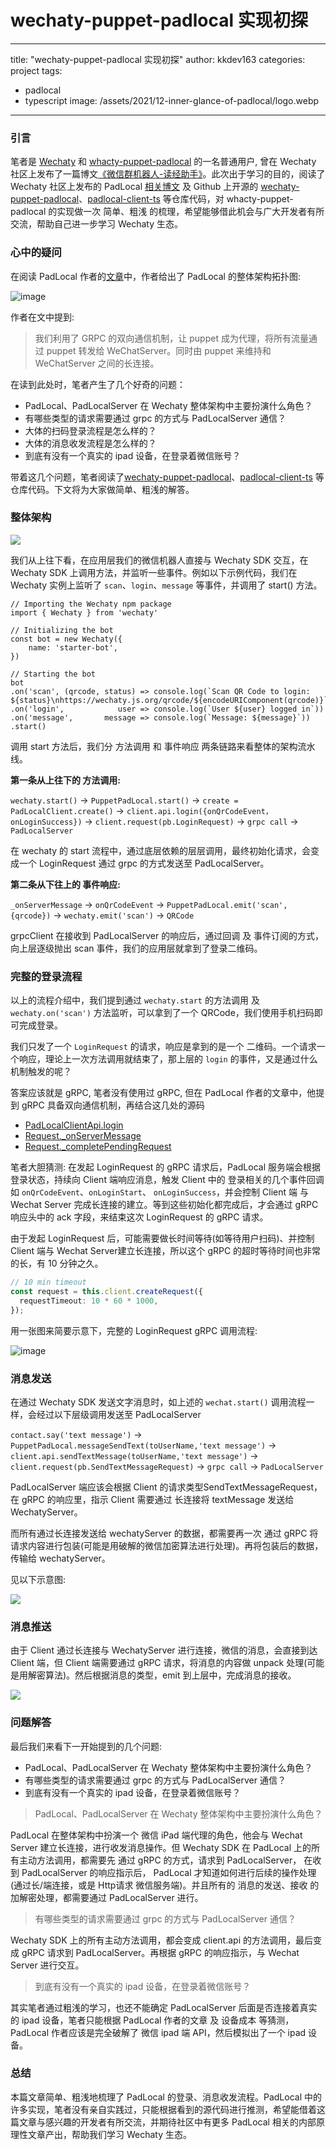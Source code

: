 # wechaty-puppet-padlocal 实现初探

---
title: "wechaty-puppet-padlocal 实现初探"
author: kkdev163
categories: project
tags:
  - padlocal
  - typescript
image: /assets/2021/12-inner-glance-of-padlocal/logo.webp
---

### 引言
笔者是 [Wechaty](https://wechaty.js.org/) 和 [whacty-puppet-padlocal](https://wechaty.js.org/docs/puppet-providers/padlocal) 的一名普通用户, 曾在 Wechaty 社区上发布了一篇博文[《微信群机器人-读经助手》](https://wechaty.js.org/2021/05/02/wechaty-bible-chatbot/)。此次出于学习的目的，阅读了 Wechaty 社区上发布的 PadLocal [相关博文](https://wechaty.js.org/2020/10/12/puppet-padlocal-intro/) 及 Github 上开源的 [wechaty-puppet-padlocal](https://github.com/padlocal/wechaty-puppet-padlocal)、[padlocal-client-ts](https://github.com/padlocal/padlocal-client-ts) 等仓库代码，对 whacty-puppet-padlocal 的实现做一次 简单、粗浅 的梳理，希望能够借此机会与广大开发者有所交流，帮助自己进一步学习 Wechaty 生态。


### 心中的疑问
在阅读 PadLocal 作者的[文章](https://wechaty.js.org/2020/10/12/puppet-padlocal-intro/)中，作者给出了 PadLocal 的整体架构拓扑图: 

![image](/assets/2021/12-inner-glance-of-padlocal/topological-graph.webp)

作者在文中提到:
> 我们利用了 GRPC 的双向通信机制，让 puppet 成为代理，将所有流量通过 puppet 转发给 WeChatServer。同时由 puppet 来维持和 WeChatServer 之间的长连接。

在读到此处时，笔者产生了几个好奇的问题：
- PadLocal、PadLocalServer 在 Wechaty 整体架构中主要扮演什么角色？
- 有哪些类型的请求需要通过 grpc 的方式与 PadLocalServer 通信？
- 大体的扫码登录流程是怎么样的？
- 大体的消息收发流程是怎么样的？
- 到底有没有一个真实的 ipad 设备，在登录着微信账号？

带着这几个问题，笔者阅读了[wechaty-puppet-padlocal](https://github.com/padlocal/wechaty-puppet-padlocal)、[padlocal-client-ts](https://github.com/padlocal/padlocal-client-ts) 等仓库代码。下文将为大家做简单、粗浅的解答。

### 整体架构

![](/assets/2021/12-inner-glance-of-padlocal/graph.png)

我们从上往下看，在应用层我们的微信机器人直接与 Wechaty SDK 交互，在 Wechaty SDK 上调用方法，并监听一些事件。例如以下示例代码，我们在 Wechaty 实例上监听了 ```scan```、```login```、```message``` 等事件，并调用了 start() 方法。

```
// Importing the Wechaty npm package
import { Wechaty } from 'wechaty'

// Initializing the bot
const bot = new Wechaty({
    name: 'starter-bot',
})

// Starting the bot
bot
.on('scan', (qrcode, status) => console.log(`Scan QR Code to login: ${status}\nhttps://wechaty.js.org/qrcode/${encodeURIComponent(qrcode)}`))
.on('login',            user => console.log(`User ${user} logged in`))
.on('message',       message => console.log(`Message: ${message}`))
.start()

```

调用 start 方法后，我们分 方法调用 和 事件响应 两条链路来看整体的架构流水线。

**第一条从上往下的 方法调用:**

```wechaty.start()``` -> ```PuppetPadLocal.start()``` -> ```create = PadLocalClient.create()``` -> ```client.api.login({onQrCodeEvent，onLoginSuccess})```  -> ```client.request(pb.LoginRequest)``` -> ```grpc call``` -> ```PadLocalServer ```

在 wechaty 的 start 流程中，通过底层依赖的层层调用，最终初始化请求，会变成一个 LoginRequest 通过 grpc 的方式发送至 PadLocalServer。

**第二条从下往上的 事件响应:**

```_onServerMessage``` -> ```onQrCodeEvent``` -> ```PuppetPadLocal.emit('scan', {qrcode})``` ->  ```wechaty.emit('scan')``` -> ```QRCode```

grpcClient 在接收到 PadLocalServer 的响应后，通过回调 及 事件订阅的方式，向上层逐级抛出 scan 事件，我们的应用层就拿到了登录二维码。

### 完整的登录流程
以上的流程介绍中，我们提到通过 ```wechaty.start``` 的方法调用 及 ```wechaty.on('scan')``` 方法监听，可以拿到了一个 QRCode，我们使用手机扫码即可完成登录。

我们只发了一个 ```LoginRequest``` 的请求，响应是拿到的是一个 二维码。一个请求一个响应，理论上一次方法调用就结束了，那上层的 ```login``` 的事件，又是通过什么机制触发的呢？

答案应该就是 gRPC, 笔者没有使用过 gRPC, 但在 PadLocal 作者的文章中，他提到 gRPC 具备双向通信机制，再结合这几处的源码
- [PadLocalClientApi.login](https://github.com/padlocal/padlocal-client-ts/blob/master/src/PadLocalClientApi.ts#L24-L54)
- [Request._onServerMessage](https://github.com/padlocal/padlocal-client-ts/blob/master/src/Request.ts#L233)
- [Request._completePendingRequest](https://github.com/padlocal/padlocal-client-ts/blob/master/src/Request.ts#L214)

笔者大胆猜测: 在发起 LoginRequest 的 gRPC 请求后，PadLocal 服务端会根据登录状态，持续向 Client 端响应消息，触发 Client 中的 登录相关的几个事件回调如 ```onQrCodeEvent```、```onLoginStart```、
  ```onLoginSuccess```，并会控制 Client 端 与 Wechat Server 完成长连接的建立。等到这些初始化都完成后，才会通过 gRPC 响应头中的 ack 字段，来结束这次 LoginRequest 的 gRPC 请求。

由于发起 LoginRequest 后，可能需要做长时间等待(如等待用户扫码)、并控制 Client 端与 Wechat Server建立长连接，所以这个 gRPC 的超时等待时间也非常的长，有 10 分钟之久。
```ts
// 10 min timeout
const request = this.client.createRequest({
  requestTimeout: 10 * 60 * 1000,
});
```
用一张图来简要示意下，完整的 LoginRequest gRPC 调用流程:

![image](/assets/2021/12-inner-glance-of-padlocal/login.png)


### 消息发送

在通过 Wechaty SDK 发送文字消息时，如上述的 ```wechat.start()``` 调用流程一样，会经过以下层级调用发送至 PadLocalServer

```contact.say('text message')``` -> ```PuppetPadLocal.messageSendText(toUserName,'text message')``` ->  ```client.api.sendTextMessage(toUserName,'text message')``` -> ```client.request(pb.SendTextMessageRequest)``` -> ```grpc call``` -> ```PadLocalServer ```

PadLocalServer 端应该会根据 Client 的请求类型SendTextMessageRequest， 在 gRPC 的响应里，指示 Client 需要通过 长连接将 textMessage 发送给 WechatyServer。

而所有通过长连接发送给 wechatyServer 的数据，都需要再一次 通过 gRPC 将请求内容进行包装(可能是用破解的微信加密算法进行处理)。再将包装后的数据，传输给 wechatyServer。

见以下示意图:

![](/assets/2021/12-inner-glance-of-padlocal/sendMsg.png)


### 消息推送
由于 Client 通过长连接与 WechatyServer 进行连接，微信的消息，会直接到达 Client 端，但 Client 端需要通过 gRPC 请求，将消息的内容做 unpack 处理(可能是用解密算法)。然后根据消息的类型，emit 到上层中，完成消息的接收。

![](/assets/2021/12-inner-glance-of-padlocal/receiveMsg.png)


### 问题解答
最后我们来看下一开始提到的几个问题:
- PadLocal、PadLocalServer 在 Wechaty 整体架构中主要扮演什么角色？
- 有哪些类型的请求需要通过 grpc 的方式与 PadLocalServer 通信？
- 到底有没有一个真实的 ipad 设备，在登录着微信账号？


>  PadLocal、PadLocalServer 在 Wechaty 整体架构中主要扮演什么角色？

PadLocal 在整体架构中扮演一个 微信 iPad 端代理的角色，他会与 Wechat Server 建立长连接，进行收发消息操作。但 Wechaty SDK 在 PadLocal 上的所有主动方法调用，都需要先 通过 gRPC 的方式，请求到 PadLocalServer， 在收到 PadLocalServer 的响应指示后， PadLocal 才知道如何进行后续的操作处理(通过长/端连接，或是 Http请求 微信服务端)。并且所有的 消息的发送、接收 的加解密处理，都需要通过 PadLocalServer 进行。

>  有哪些类型的请求需要通过 grpc 的方式与 PadLocalServer 通信？

Wechaty SDK 上的所有主动方法调用，都会变成 client.api 的方法调用，最后变成 gRPC 请求到 PadLocalServer。再根据 gRPC 的响应指示，与 Wechat Server 进行交互。

> 到底有没有一个真实的 ipad 设备，在登录着微信账号？

其实笔者通过粗浅的学习，也还不能确定 PadLocalServer 后面是否连接着真实的 ipad 设备，笔者只能根据 PadLocal 作者的文章 及 设备成本 等猜测，PadLocal 作者应该是完全破解了 微信 ipad 端 API，然后模拟出了一个 ipad 设备。 


### 总结
本篇文章简单、粗浅地梳理了 PadLocal 的登录、消息收发流程。PadLocal 中的许多实现，笔者没有亲自实践过，只能根据看到的源代码进行推测，希望能借着这篇文章与感兴趣的开发者有所交流，并期待社区中有更多 PadLocal 相关的内部原理性文章产出，帮助我们学习 Wechaty 生态。
